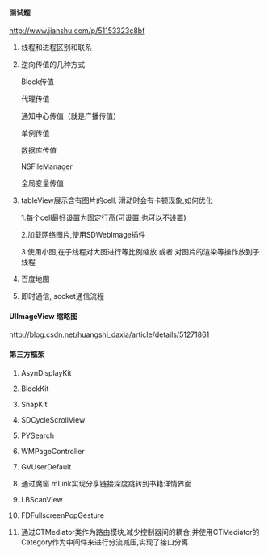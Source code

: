 #### 面试题

http://www.jianshu.com/p/51153323c8bf

1. 线程和进程区别和联系

2. 逆向传值的几种方式

    Block传值

    代理传值

    通知中心传值（就是广播传值）

    单例传值

    数据库传值

    NSFileManager

    全局变量传值

3. tableView展示含有图片的cell, 滑动时会有卡顿现象,如何优化

    1.每个cell最好设置为固定行高(可设置,也可以不设置)

    2.加载网络图片,使用SDWebImage插件

    3.使用小图,在子线程对大图进行等比例缩放 或者 对图片的渲染等操作放到子线程

4. 百度地图

5. 即时通信, socket通信流程

#### UIImageView 缩略图

http://blog.csdn.net/huangshi_daxia/article/details/51271861


#### 第三方框架

1. AsynDisplayKit

2. BlockKit

3. SnapKit

4. SDCycleScrollView

5. PYSearch

6. WMPageController

7. GVUserDefault

8. 通过魔窗 mLink实现分享链接深度跳转到书籍详情界面 

9. LBScanView

10. FDFullscreenPopGesture

11. 通过CTMediator类作为路由模块,减少控制器间的耦合,并使用CTMediator的Category作为中间件来进行分流减压,实现了接口分离


